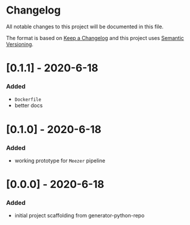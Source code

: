 # Changelog
All notable changes to this project will be documented in this file.

The format is based on [Keep a Changelog](http://keepachangelog.com/en/1.0.0/) and this project uses [Semantic Versioning](http://semver.org/).


# [0.1.1] - 2020-6-18
### Added
 - `Dockerfile`
 - better docs

# [0.1.0] - 2020-6-18
### Added
 - working prototype for `Meezer` pipeline

# [0.0.0] - 2020-6-18
### Added
 - initial project scaffolding from generator-python-repo
